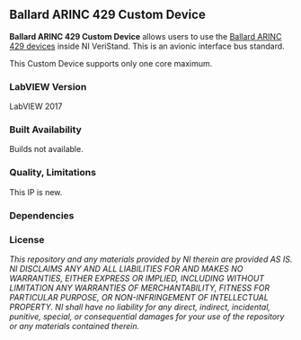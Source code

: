 ## Ballard ARINC 429 Custom Device ##

**Ballard ARINC 429 Custom Device** allows users to use the [Ballard ARINC 429 devices](http://www.ni.com/en-ca/shop/select/pxi-arinc-429-interface-module) inside NI VeriStand. This is an avionic interface bus standard.

This Custom Device supports only one core maximum.

### LabVIEW Version ###

LabVIEW 2017

### Built Availability ###

Builds not available.

### Quality, Limitations ###

This IP is new.

### Dependencies ###


### License ###

*This repository and any materials provided by NI therein are provided AS IS. NI DISCLAIMS ANY AND ALL LIABILITIES FOR AND MAKES NO WARRANTIES, EITHER EXPRESS OR IMPLIED, INCLUDING WITHOUT LIMITATION ANY WARRANTIES OF MERCHANTABILITY, FITNESS FOR  PARTICULAR PURPOSE, OR NON-INFRINGEMENT OF INTELLECTUAL PROPERTY. NI shall have no liability for any direct, indirect, incidental, punitive, special, or consequential damages for your use of the repository or any materials contained therein.*